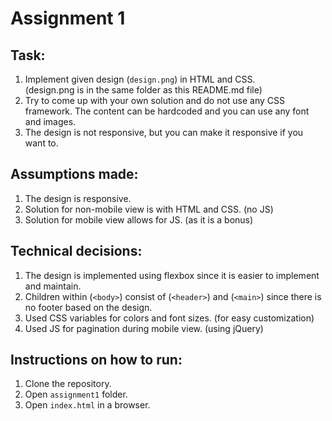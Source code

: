 # Assignment 1

## Task:

1. Implement given design (`design.png`) in HTML and CSS. </br>
   (design.png is in the same folder as this README.md file)
2. Try to come up with your own solution and do not use any CSS framework. The content can be hardcoded and you can use any font and images.
3. The design is not responsive, but you can make it responsive if you want to.

## Assumptions made:

1. The design is responsive.
2. Solution for non-mobile view is with HTML and CSS. (no JS)
3. Solution for mobile view allows for JS. (as it is a bonus)

## Technical decisions:

1. The design is implemented using flexbox since it is easier to implement and maintain.
2. Children within (`<body>`) consist of (`<header>`) and (`<main>`) since there is no footer based on the design.
3. Used CSS variables for colors and font sizes. (for easy customization)
4. Used JS for pagination during mobile view. (using jQuery)

## Instructions on how to run:

1. Clone the repository.
2. Open `assignment1` folder.
3. Open `index.html` in a browser.
